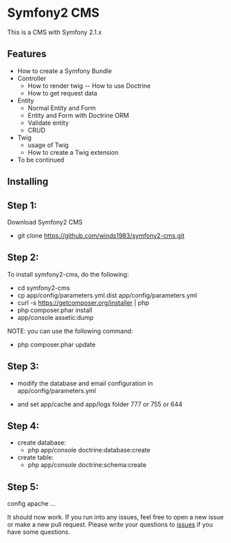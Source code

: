 Symfony2 CMS
============

This is a CMS with Symfony 2.1.x

Features
--------

 - How to create a Symfony Bundle
 - Controller
    - How to render twig
    -- How to use Doctrine
    - How to get request data
 - Entity
    - Normal Entity and Form
    - Entity and Form with Doctrine ORM
    - Validate entity
    - CRUD
 - Twig
    - usage of Twig
    - How to create a Twig extension
 - To be continued

Installing
--------

## Step 1:

Download Symfony2 CMS 
* git clone https://github.com/winds1983/symfony2-cms.git

## Step 2:

To install symfony2-cms, do the following:

* cd symfony2-cms
* cp app/config/parameters.yml.dist app/config/parameters.yml
* curl -s https://getcomposer.org/installer | php
* php composer.phar install
* app/console assetic:dump

NOTE: you can use the following command:
* php composer.phar update

## Step 3:

* modify the database and email configuration in app/config/parameters.yml

* and set app/cache and app/logs folder
777 or 755 or 644

## Step 4:

 - create database:
    - php app/console doctrine:database:create
 - create table:
    - php app/console doctrine:schema:create

## Step 5:

config apache ...

It should now work. If you run into any issues, feel free to open a new issue or make a new pull request.
Please write your questions to [issues](https://github.com/winds1983/symfony2-cms/issues) if you have some questions.